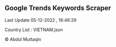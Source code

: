 

## Google Trends Keywords Scraper 
 
Last Update 05-12-2022 , 16:48:29

Country List :
VIETNAM.json



© Abdul Muttaqin 
